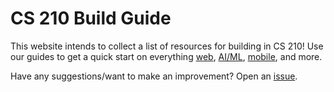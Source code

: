 # CS 210 Build Guide

This website intends to collect a list of resources for building in CS 210! Use our guides to get a quick start on everything [web](/docs/web/basic-website-setup/), [AI/ML](/docs/ml/basic-ml/), [mobile](/docs/mobile/mobile-basics/), and more.

Have any suggestions/want to make an improvement? Open an [issue](https://github.com/cs210/build-guide).